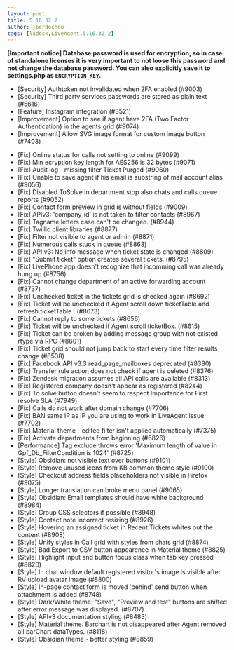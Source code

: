 ```yaml
---
layout: post
title: 5.16.32.2
author: jperdochqu
tags: [ladesk,LiveAgent,5.16.32.2]
---
```


**[Important notice] Database password is used for encryption, so in case of standalone licenses it is very important to not loose this password and not change the database password. You can also explicitly save it to settings.php as `ENCRYPTION_KEY`.**

- [Security] Authtoken not invalidated when 2FA enabled (#9003)
- [Security] Third party services passwords are stored as plain text (#5616)
- [Feature] Instagram integration (#3521)
- [Improvement] Option to see if agent have 2FA (Two Factor Authentication) in the agents grid (#9074)
- [Improvement] Allow SVG image format for custom image button (#7403)

<!--more--> 

- [Fix] Online status for calls not setting to online (#9099)
- [Fix] Min ecryption key length for AES256 is 32 bytes (#9071)
- [Fix] Audit log - missing filter Ticket Purged (#9060)
- [Fix] Unable to save agent if his email is substring of mail account alias (#9056)
- [Fix] Disabled ToSolve in department stop also chats and calls queue reports (#9052)
- [Fix] Contact form preview in grid is without fields (#9009)
- [Fix] APIv3: 'company_id' is not taken to filter contacts (#8967)
- [Fix] Tagname letters case can't be changed. (#8944)
- [Fix] Twillio client libraries (#8877)
- [Fix] Filter not visible to agent or admin (#8871)
- [Fix] Numerous calls stuck in queue (#8863)
- [Fix] API v3: No info message when ticket state is changed (#8809)
- [Fix] "Submit ticket" option creates several tickets. (#8795)
- [Fix] LivePhone app doesn't recognize that incomming call was already hung up (#8756)
- [Fix] Cannot change department of an active forwarding account (#8737)
- [Fix] Unchecked ticket in the tickets grid is checked again (#8692)
- [Fix] Ticket will be unchecked if Agent scroll down ticketTable and refresh ticketTable . (#8673)
- [Fix] Cannot reply to some tickets (#8656)
- [Fix] Ticket will be unchecked if Agent scroll ticketBox. (#8615)
- [Fix] Ticket can be broken by adding message group with not existed rtype via RPC (#8601)
- [Fix] Ticket grid should not jump back to start every time filter results change (#8538)
- [Fix] Facebook API v3.3 read_page_mailboxes deprecated (#8380)
- [Fix] Transfer rule action does not check if agent is deleted (#8376)
- [Fix] Zendesk migration assumes all API calls are available (#8313)
- [Fix] Registered company doesn't appear as registered (#8244)
- [Fix] To solve button doesn't seem to respect Importance for First resolve SLA (#7949)
- [Fix] Calls do not work after domain change (#7706)
- [Fix] BAN same IP as IP you are using to work in LiveAgent issue (#7702)
- [Fix] Material theme - edited filter isn't applied automatically (#7375)
- [Fix] Activate departments from beginning (#6826)
- [Performance] Tag exclude throws error 'Maximum length of value in Gpf_Db_FilterCondition is 1024' (#8725)
- [Style] Obsidian: not visible text over buttons (#9101)
- [Style] Remove unused icons from KB common theme style (#9100)
- [Style] Checkout address fields placeholders not visible in Firefox (#9075)
- [Style] Longer translation can broke menu panel (#9065)
- [Style] Obsidian: Email templates should have white background (#8984)
- [Style] Group CSS selectors if possible (#8948)
- [Style] Contact note incorrect resizing (#8926)
- [Style] Hovering an assigned ticket in Recent Tickets whites out the content (#8908)
- [Style] Unify styles in Call grid with styles from chats grid (#8874)
- [Style] Bad Export to CSV button appearence in Material theme (#8825)
- [Style] Highlight input and button focus class when tab key pressed (#8820)
- [Style] In chat window default registered visitor's image is visible after RV upload avatar image (#8800)
- [Style] In-page contact form is moved 'behind' send button when attachment is added (#8748)
- [Style] Dark/White theme: "Save", "Preview and test" buttons are shifted after error message was displayed. (#8707)
- [Style] APIv3 documentation styling (#8483)
- [Style] Material theme. Barchart is not disappeared after Agent removed all barChart dataTypes. (#8118)
- [Style] Obsidian theme - better styling (#8859)
